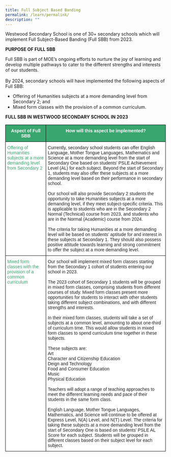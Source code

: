 ```yaml
---
title: Full Subject Based Banding
permalink: /learn/permalink/
description: ""
---
```

Westwood Secondary School is one of 30+ secondary schools which will implement Full Subject-Based Banding (Full SBB) from 2023.

**PURPOSE OF FULL SBB**

Full SBB is part of MOE’s ongoing efforts to nurture the joy of learning and develop multiple pathways to cater to the different strengths and interests of our students.
 <br><br>By 2024, secondary schools will have implemented the following aspects of Full SBB:<br>
* Offering of Humanities subjects at a more demanding level from Secondary 2; and<br>
* Mixed form classes with the provision of a common curriculum.

**FULL SBB IN WESTWOOD SECONDARY SCHOOL IN 2023**

<style type="text/css">
.tg  {border-collapse:collapse;border-spacing:0;}
.tg td{border-color:black;border-style:solid;border-width:1px;font-family:Arial, sans-serif;font-size:14px;
  overflow:hidden;padding:10px 5px;word-break:normal;}
.tg th{border-color:black;border-style:solid;border-width:1px;font-family:Arial, sans-serif;font-size:14px;
  font-weight:normal;overflow:hidden;padding:10px 5px;word-break:normal;}
.tg .tg-0y1c{background-color:#3AA66F;color:#FFF;font-weight:bold;text-align:center;vertical-align:top}
.tg .tg-av5t{background-color:#FFF;color:#3AA66F;text-align:left;vertical-align:top}
.tg .tg-1ppo{background-color:#FFF;color:#222;text-align:left;vertical-align:middle}
</style>

<table class="tg">
<thead>
  <tr>
    <th class="tg-0y1c">Aspect of Full SBB</th>
    <th class="tg-0y1c">How will this aspect be implemented?</th>
</tr>
</thead>
<tbody>
  <tr>
    <td class="tg-av5t"><span style="text-decoration:none;color:#3AA66F">Offering of Humanities subjects at a more demanding level from Secondary 2</span></td>
    <td class="tg-1ppo"><span style="color:#222;background-color:#FFF">Currently, secondary school students can offer English Language, Mother Tongue Languages, Mathematics and Science at a more demanding level from the start of Secondary One based on students’ PSLE Achievement Level (AL) for each subject. Beyond the start of Secondary 1, students may also offer these subjects at a more demanding level based on their performance in secondary school.<br><br>Our school will also provide Secondary 2 students the opportunity to take Humanities subjects at a more demanding level, if they meet subject-specific criteria. This is applicable to students who are in the Secondary 2 Normal (Technical) course from 2023, and students who are in the Normal (Academic) course from 2024.<br><br>The criteria for taking Humanities at a more demanding level will be based on students’ aptitude for and interest in these subjects at Secondary 1. They should also possess positive attitude towards learning and strong commitment to offer the subject at a more demanding level.</span></td></tr>
<tr>
    <td class="tg-av5t"><span style="text-decoration:none;color:#3AA66F">Mixed form classes with the provision of a common curriculum</span></td>
    <td class="tg-1ppo"><span style="color:#222;background-color:#FFF">Our school will implement mixed form classes starting from the Secondary 1 cohort of students entering our school in 2023.<br><br>The 2023 cohort of Secondary 1 students will be grouped in mixed form classes, comprising students from different courses of study. Mixed form classes present more opportunities for students to interact with other students taking different subject combinations, and with different strengths and interests.<br><br>In their mixed form classes, students will take a set of subjects at a common level, amounting to about one-third of curriculum time. This would allow students in mixed form classes to spend curriculum time together in these subjects.<br><br>These subjects are:<br>
Art<br>
Character and Citizenship Education<br>
Deign and Technology<br>
Food and Consumer Education<br>
Music<br>
Physical Education<br><br>Teachers will adopt a range of teaching approaches to meet the different learning needs and pace of their students in the same form class.<br><br>English Language, Mother Tongue Languages, Mathematics, and Science will continue to be offered at Express Level, N(A) Level, and N(T) Level. The criteria for taking these subjects at a more demanding level from the start of Secondary One is based on students’ PSLE AL Score for each subject. Students will be grouped in different classes based on their subject level for each subject.</span></td></tr>
</tbody>
</table>
